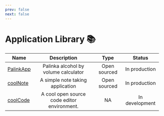 ```yaml
---
prev: false
next: false
---
```

# Application Library 📚



| Name| Description| Type| Status|
| ------------- |:-------------:|:-------------:|:-------------:|
| [PalinkApp](/about/apps/palinkapp/)| Palinka alcohol by volume calculator  | Open sourced | In production
| [coolNote](/about/apps/coolnote/)| A simple note taking application  | Open sourced | In production
| [coolCode](/about/apps/coolcode/)| A cool open source code editor environment.  | NA | In development

